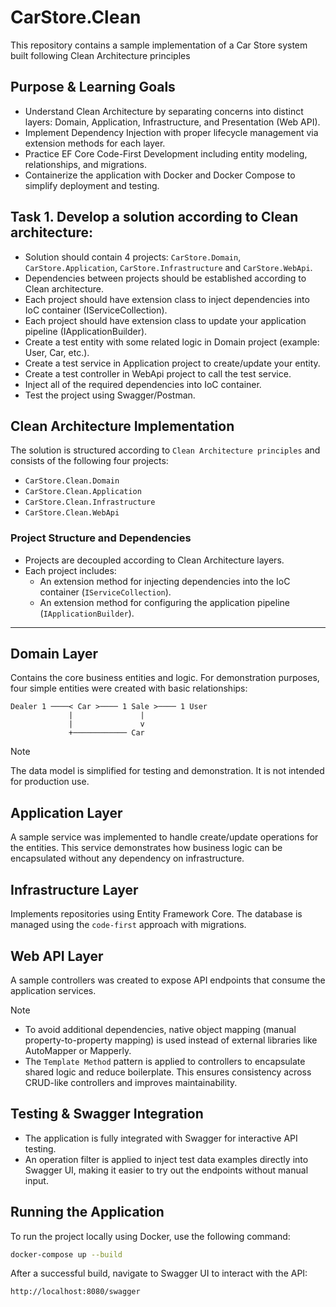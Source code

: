 ﻿# CarStore.Clean

This repository contains a sample implementation of a Car Store system built following Clean Architecture principles

## Purpose & Learning Goals
- Understand Clean Architecture by separating concerns into distinct layers: Domain, Application, Infrastructure, and Presentation (Web API).
- Implement Dependency Injection with proper lifecycle management via extension methods for each layer.
- Practice EF Core Code-First Development including entity modeling, relationships, and migrations.
- Containerize the application with Docker and Docker Compose to simplify deployment and testing.

## **Task 1.** Develop a solution according to Clean architecture:
- Solution should contain 4 projects: `CarStore.Domain`, `CarStore.Application`, 
`CarStore.Infrastructure` and `CarStore.WebApi`.
- Dependencies between projects should be established according to Clean architecture.
- Each project should have extension class to inject dependencies into IoC container 
(IServiceCollection).
- Each project should have extension class to update your application pipeline 
(IApplicationBuilder).
- Create a test entity with some related logic in Domain project (example: User, Car, etc.).
- Create a test service in Application project to create/update your entity.
- Create a test controller in WebApi project to call the test service.
- Inject all of the required dependencies into IoC container.
- Test the project using Swagger/Postman.

## Clean Architecture Implementation

The solution is structured according to `Clean Architecture principles` and consists of the following four projects:

- `CarStore.Clean.Domain`  
- `CarStore.Clean.Application`  
- `CarStore.Clean.Infrastructure`  
- `CarStore.Clean.WebApi`  

### Project Structure and Dependencies

- Projects are decoupled according to Clean Architecture layers.
- Each project includes:
  - An extension method for injecting dependencies into the IoC container (`IServiceCollection`).
  - An extension method for configuring the application pipeline (`IApplicationBuilder`).

---

## Domain Layer

Contains the core business entities and logic. For demonstration purposes, four simple entities were created with basic relationships:

```plaintext
Dealer 1 ────< Car >──── 1 Sale >──── 1 User
             |               |
             |               v
             +──────────── Car
```

> [!NOTE]
> The data model is simplified for testing and demonstration. It is not intended for production use.

## Application Layer

A sample service was implemented to handle create/update operations for the entities. This service demonstrates how business logic can be encapsulated without any dependency on infrastructure.

## Infrastructure Layer

Implements repositories using Entity Framework Core. The database is managed using the `code-first` approach with migrations.

## Web API Layer

A sample controllers was created to expose API endpoints that consume the application services.

> [!NOTE]
> - To avoid additional dependencies, native object mapping (manual property-to-property mapping) is used instead of external libraries like AutoMapper or Mapperly.
> - The `Template Method` pattern is applied to controllers to encapsulate shared logic and reduce boilerplate. This ensures consistency across CRUD-like controllers and improves maintainability.

## Testing & Swagger Integration

- The application is fully integrated with Swagger for interactive API testing.
- An operation filter is applied to inject test data examples directly into Swagger UI, making it easier to try out the endpoints without manual input.

## Running the Application

To run the project locally using Docker, use the following command:

```bash
docker-compose up --build
```

After a successful build, navigate to Swagger UI to interact with the API:

```txt
http://localhost:8080/swagger
```

